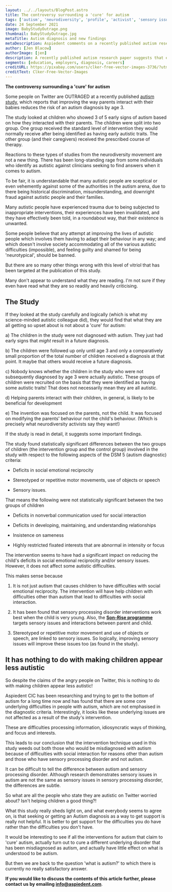 ```yaml
---
layout: ../../layouts/BlogPost.astro
title: The controversy surrounding a 'cure' for autism
tags: ['autism', 'neurodiversity', 'profile', 'activist', 'sensory issues']
date: 24 September 2021
image: BabyStudyOutrage.png
thumbnail: BabyStudyOutrage.jpg
metaTitle: Autism diagnosis and new findings
metaDescription: Aspiedent comments on a recently published autism research paper about using early intervention to improve the interaction between a child and their parents. This reduces the risk of young children being given an autism diagnosis.
author: [Jen Blacow]
authorImage: [jen]
description: A recently published autism research paper suggests that early intervention for children who are showing some early sign of autism can reduce their risk of being given an autism diagnosis. This autism research demonstrates that this specific intervention which improves the way parents interact with their child can help children who are having difficulty with social interaction and possibly with sensory processing disorder. It may help clinicians tell the difference between children who really have autism and those who are at risk of being misdiagnosed with autism. Autism diagnosis as a way to get support is not helpful because it tends to lead to the wrong kind of support.
segments: [education, employers, diagnosis, careers]
creditURL: https://pixabay.com/users/clker-free-vector-images-3736/?utm_source=link-attribution&utm_medium=referral&utm_campaign=image&utm_content=23991
creditText: Clker-Free-Vector-Images
---
```

**The controversy surrounding a 'cure' for autism**

Some people on Twitter are OUTRAGED at a recently published [autism study](https://www.news-medical.net/news/20210921/Pre-emptive-intervention-during-infancy-reduces-the-likelihood-of-autism-diagnosis.aspx),
which reports that improving the way parents interact with their babies
reduces the risk of an autism diagnosis by age 3.

The study looked at children who showed 3 of 5 early signs of autism
based on how they interacted with their parents. The children were split
into two group. One group received the standard level of intervention
they would normally receive after being identified as having early
autistic traits. The other group (and their caregivers) received the
prescribed course of therapy. 

Reactions to these types of studies from the neurodiversity movement are
not a new thing. There has been long-standing rage from some individuals
who identify as autistic against clinicians seeking to find answers when
it comes to autism.

To be fair, it is understandable that many autistic people are sceptical
or even vehemently against some of the authorities in the autism arena,
due to there being historical discrimination, misunderstanding, and
downright fraud against autistic people and their families.

Many autistic people have experienced trauma due to being subjected to
inappropriate interventions, their experiences have been invalidated,
and they have effectively been told, in a roundabout way, that their
existence is unwanted. 

Some people believe that any attempt at improving the lives of autistic
people which involves them having to adapt their behaviour in any way;
and which doesn't involve society accommodating all of the various
autistic difficulties (impossible), and feeling guilty and shamed for
being 'neurotypical', should be banned.

But there are so many other things wrong with this level of vitriol that
has been targeted at the publication of this study.

Many don't appear to understand what they are reading. I'm not sure if
they even have read what they are so readily and heavily criticising. 

The Study
---------

If they looked at the study carefully and logically (which is what my
science-minded autistic colleague did), they would find that what they
are all getting so upset about is not about a 'cure' for autism:

a)  The children in the study were not diagnosed with autism. They just
    had early signs that *might* result in a future diagnosis.

b)  The children were followed up only until age 3 and only a
    comparatively small proportion of the total number of children
    received a diagnosis at that point. It maybe that others would
    receive a future diagnosis.

c)  Nobody knows whether the children in the study who were not
    subsequently diagnosed by age 3 were actually autistic. These groups
    of children were recruited on the basis that they were identified as
    having some autistic traits! That does not necessarily mean they are
    all autistic. 

d)  Helping parents interact with their children, in general, is likely
    to be beneficial for development

e)  The invention was focused on the parents, not the child. It was
    focused on modifying the parents' behaviour not the child\'s
    behaviour. (Which is precisely what neurodiversity activists say
    they want!)

If the study is read in detail, it suggests some important findings. 

The study found statistically significant differences between the two
groups of children (the intervention group and the control group)
involved in the study with respect to the following aspects of the DSM 5
(autism diagnostic) criteria:

-   Deficits in social emotional reciprocity

-   Stereotyped or repetitive motor movements, use of objects or speech

-   Sensory issues. 

That means the following were not statistically significant between the
two groups of children 

-   Deficits in nonverbal communication used for social interaction

-   Deficits in developing, maintaining, and understanding relationships

-   Insistence on sameness

-   Highly restricted fixated interests that are abnormal in intensity
    or focus

The intervention seems to have had a significant impact on reducing the
child's deficits in social emotional reciprocity and/or sensory issues.
However, it does not affect some autistic difficulties. 

This makes sense because

1)  It is not just autism that causes children to have difficulties with
    social emotional reciprocity. The intervention will have help
    children with difficulties other than autism that lead to
    difficulties with social interaction.

2)  It has been found that sensory processing disorder interventions
    work best when the child is very young. Also, the **[Son-Rise programme](https://autismtreatmentcenter.org/what-is-the-son-rise-program/)**
    targets sensory issues and interactions between parent and child. 

3)  Stereotyped or repetitive motor movement and use of objects or
    speech, are linked to sensory issues. So logically, improving
    sensory issues will improve these issues too (as found in the
    study). 

It has nothing to do with making children appear less autistic
--------------------------------------------------------------

So despite the claims of the angry people on Twitter, this is nothing to
do with making children appear less autistic!

Aspiedent CIC has been researching and trying to get to the bottom of
autism for a long time now and has found that there are some core
underlying difficulties in people with autism, which are not emphasised
in the diagnostic criteria. Interestingly, it looks like these
underlying issues are not affected as a result of the study\'s
intervention. 

These are difficulties processing information, idiosyncratic ways of
thinking, and focus and interests. 

This leads to our conclusion that the intervention technique used in
this study weeds out both those who would be misdiagnosed with autism
because of difficulties with social interaction for reasons other than
autism and those who have sensory processing disorder and not autism.

It can be difficult to tell the difference between autism and sensory
processing disorder. Although research demonstrates sensory issues in
autism are not the same as sensory issues in sensory processing
disorder, the differences are subtle.

So what are all the people who state they are autistic on Twitter
worried about? Isn't helping children a good thing?! 

What this study really sheds light on, and what everybody seems to agree
on, is that seeking or getting an Autism diagnosis as a way to get
support is really not helpful. It is better to get support for the
difficulties you do have rather than the difficulties you don't have.

It would be interesting to see if all the interventions for autism that
claim to \'cure\' autism, actually turn out to cure a different
underlying disorder that has been misdiagnosed as autism, and actually
have little effect on what is understood to be autism. 

But then we are back to the question \'what is autism?\' to which there
is currently no really satisfactory answer.

**If you would like to discuss the contents of this article further, please contact us by emailing [info\@aspiedent.com](mailto:info@aspiedent.com)**.